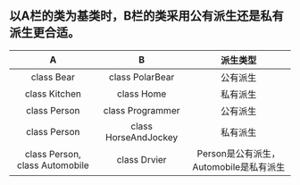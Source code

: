 ## 以A栏的类为基类时，B栏的类采用公有派生还是私有派生更合适。

|  A   | B  | 派生类型 |
|  :----:  | :----: | :----:|
| class Bear  | class PolarBear | 公有派生 |
| class Kitchen  | class Home | 私有派生 |
| class Person  | class Programmer | 公有派生 |
| class Person  | class HorseAndJockey | 私有派生 |
| class Person, class Automobile | class Drvier | Person是公有派生，Automobile是私有派生 |
